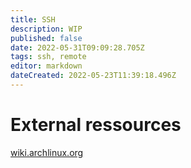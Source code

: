 ```yaml
---
title: SSH
description: WIP
published: false
date: 2022-05-31T09:09:28.705Z
tags: ssh, remote
editor: markdown
dateCreated: 2022-05-23T11:39:18.496Z
---
```


# External ressources
[wiki.archlinux.org](https://wiki.archlinux.org/title/SSH_keys)